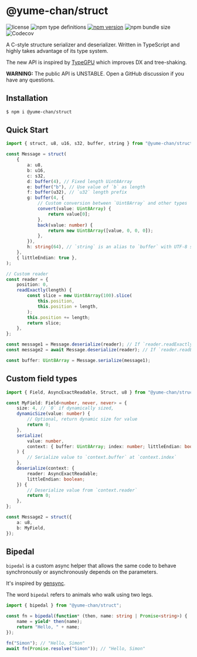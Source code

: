 # @yume-chan/struct

<!--
cspell: ignore Codecov
-->

![license](https://img.shields.io/npm/l/@yume-chan/struct)
![npm type definitions](https://img.shields.io/npm/types/@yume-chan/struct)
[![npm version](https://img.shields.io/npm/v/@yume-chan/struct)](https://www.npmjs.com/package/@yume-chan/struct)
![npm bundle size](https://img.shields.io/bundlephobia/min/@yume-chan/struct)
![Codecov](https://img.shields.io/codecov/c/github/yume-chan/ya-webadb?flag=struct&token=2fU3Cx2Edq)

A C-style structure serializer and deserializer. Written in TypeScript and highly takes advantage of its type system.

The new API is inspired by [TypeGPU](https://docs.swmansion.com/TypeGPU/) which improves DX and tree-shaking.

**WARNING:** The public API is UNSTABLE. Open a GitHub discussion if you have any questions.

## Installation

```sh
$ npm i @yume-chan/struct
```

## Quick Start

```ts
import { struct, u8, u16, s32, buffer, string } from "@yume-chan/struct";

const Message = struct(
    {
        a: u8,
        b: u16,
        c: s32,
        d: buffer(4), // Fixed length Uint8Array
        e: buffer("b"), // Use value of `b` as length
        f: buffer(u32), // `u32` length prefix
        g: buffer(4, {
            // Custom conversion between `Uint8Array` and other types
            convert(value: Uint8Array) {
                return value[0];
            },
            back(value: number) {
                return new Uint8Array([value, 0, 0, 0]);
            },
        }),
        h: string(64), // `string` is an alias to `buffer` with UTF-8 string conversion
    },
    { littleEndian: true },
);

// Custom reader
const reader = {
    position: 0,
    readExactly(length) {
        const slice = new Uint8Array(100).slice(
            this.position,
            this.position + length,
        );
        this.position += length;
        return slice;
    },
};

const message1 = Message.deserialize(reader); // If `reader.readExactly` is synchronous, `deserialize` is also synchronous
const message2 = await Message.deserialize(reader); // If `reader.readExactly` is asynchronous, so do `deserialize`

const buffer: Uint8Array = Message.serialize(message1);
```

## Custom field types

```ts
import { Field, AsyncExactReadable, Struct, u8 } from "@yume-chan/struct";

const MyField: Field<number, never, never> = {
    size: 4, // `0` if dynamically sized,
    dynamicSize(value: number) {
        // Optional, return dynamic size for value
        return 0;
    },
    serialize(
        value: number,
        context: { buffer: Uint8Array; index: number; littleEndian: boolean },
    ) {
        // Serialize value to `context.buffer` at `context.index`
    },
    deserialize(context: {
        reader: AsyncExactReadable;
        littleEndian: boolean;
    }) {
        // Deserialize value from `context.reader`
        return 0;
    },
};

const Message2 = struct({
    a: u8,
    b: MyField,
});
```

## Bipedal

`bipedal` is a custom async helper that allows the same code to behave synchronously or asynchronously depends on the parameters.

It's inspired by [gensync](https://github.com/loganfsmyth/gensync).

The word `bipedal` refers to animals who walk using two legs.

```ts
import { bipedal } from "@yume-chan/struct";

const fn = bipedal(function* (then, name: string | Promise<string>) {
    name = yield* then(name);
    return "Hello, " + name;
});

fn("Simon"); // "Hello, Simon"
await fn(Promise.resolve("Simon")); // "Hello, Simon"
```
